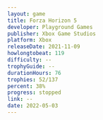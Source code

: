 ```yaml
---
layout: game
title: Forza Horizon 5
developer: Playground Games
publisher: Xbox Game Studios
platform: Xbox
releaseDate: 2021-11-09
howlongtobeat: 119
difficulty: --
trophyGuide: --
durationHours: 76
trophies: 52/137
percent: 38%
progress: stopped
link: --
date: 2022-05-03
---
```

